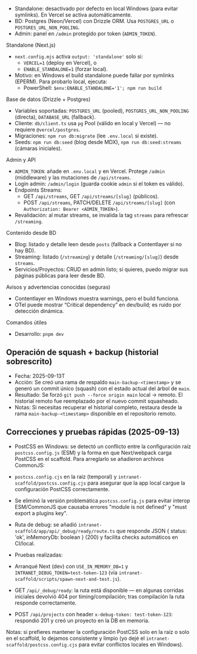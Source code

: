 - Standalone: desactivado por defecto en local Windows (para evitar symlinks).
  En Vercel se activa automáticamente.
- BD: Postgres (Neon/Vercel) con Drizzle ORM. Usa `POSTGRES_URL` o
  `POSTGRES_URL_NON_POOLING`.
- Admin: panel en `/admin` protegido por token (`ADMIN_TOKEN`).

Standalone (Next.js)

- `next.config.mjs` activa `output: 'standalone'` solo si:
  - `VERCEL=1` (deploy en Vercel), o
  - `ENABLE_STANDALONE=1` (forzar local).
- Motivo: en Windows el build standalone puede fallar por symlinks (EPERM).
  Para probarlo local, ejecuta:
  - PowerShell: `$env:ENABLE_STANDALONE='1'; npm run build`

Base de datos (Drizzle + Postgres)

- Variables soportadas: `POSTGRES_URL` (pooled), `POSTGRES_URL_NON_POOLING`
  (directa), `DATABASE_URL` (fallback).
- Cliente: `db/client.ts` usa `pg` Pool (válido en local y Vercel) — no
  requiere `@vercel/postgres`.
- Migraciones: `npm run db:migrate` (lee `.env.local` si existe).
- Seeds: `npm run db:seed` (blog desde MDX), `npm run db:seed:streams`
  (cámaras iniciales).

Admin y API

- `ADMIN_TOKEN`: añade en `.env.local` y en Vercel. Protege `/admin`
  (middleware) y las mutaciones de `/api/streams`.
- Login admin: `/admin/login` (guarda cookie `admin` si el token es válido).
- Endpoints Streams:
  - GET `/api/streams`, GET `/api/streams/[slug]` (públicos).
  - POST `/api/streams`, PATCH/DELETE `/api/streams/[slug]` (con
    `Authorization: Bearer <ADMIN_TOKEN>`).
- Revalidación: al mutar streams, se invalida la tag `streams` para refrescar
  `/streaming`.

Contenido desde BD

- Blog: listado y detalle leen desde `posts` (fallback a Contentlayer si no hay BD).
- Streaming: listado (`/streaming`) y detalle (`/streaming/[slug]`) desde `streams`.
- Servicios/Proyectos: CRUD en admin listo; si quieres, puedo migrar sus páginas públicas para leer desde BD.

Avisos y advertencias conocidas (seguras)

- Contentlayer en Windows muestra warnings, pero el build funciona.
- OTel puede mostrar “Critical dependency” en dev/build; es ruido por detección dinámica.

Comandos útiles

- Desarrollo: `pnpm dev`
## Operación de squash + backup (historial sobrescrito)

- Fecha: 2025-09-13T
- Acción: Se creó una rama de respaldo `main-backup-<timestamp>` y se
  generó un commit único (squash) con el estado actual del árbol de `main`.
- Resultado: Se forzó `git push --force origin main` local -> remoto. El
  historial remoto fue reemplazado por el nuevo commit squasheado.
- Notas: Si necesitas recuperar el historial completo, restaura desde la
  rama `main-backup-<timestamp>` disponible en el repositorio remoto.

## Correcciones y pruebas rápidas (2025-09-13)

- PostCSS en Windows: se detectó un conflicto entre la configuración raíz
  `postcss.config.js` (ESM) y la forma en que Next/webpack carga PostCSS en
  el scaffold. Para arreglarlo se añadieron archivos CommonJS:
- `postcss.config.cjs` en la raíz (temporal) y
  `intranet-scaffold/postcss.config.cjs` para asegurar que la app local
  cargue la configuración PostCSS correctamente.
- Se eliminó la versión problemática `postcss.config.js` para evitar
  interop ESM/CommonJS que causaba errores "module is not defined" y
  "must export a plugins key".

- Ruta de debug: se añadió `intranet-scaffold/app/api/_debug/ready/route.ts`
  que responde JSON { status: 'ok', inMemoryDb: boolean } (200) y facilita
  checks automáticos en CI/local.

- Pruebas realizadas:
- Arranqué Next (dev) con `USE_IN_MEMORY_DB=1` y
  `INTRANET_DEBUG_TOKEN=test-token-123` (vía
  `intranet-scaffold/scripts/spawn-next-and-test.js`).
- GET `/api/_debug/ready`: la ruta está disponible — en algunas corridas
  iniciales devolvió 404 por timing/compilación; tras compilación la ruta
  responde correctamente.
- POST `/api/projects` con header `x-debug-token: test-token-123`:
  respondió 201 y creó un proyecto en la DB en memoria.

Notas: si prefieres mantener la configuración PostCSS solo en la raíz o
solo en el scaffold, lo dejamos consistente y limpio (yo dejé el
`intranet-scaffold/postcss.config.cjs` para evitar conflictos locales en
Windows).
